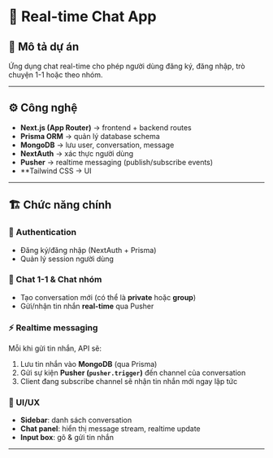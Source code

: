 # 💬 Real-time Chat App

## 📌 Mô tả dự án
Ứng dụng chat real-time cho phép người dùng đăng ký, đăng nhập, trò chuyện 1-1 hoặc theo nhóm.

---

## ⚙️ Công nghệ
- **Next.js (App Router)** → frontend + backend routes  
- **Prisma ORM** → quản lý database schema  
- **MongoDB** → lưu user, conversation, message  
- **NextAuth** → xác thực người dùng  
- **Pusher** → realtime messaging (publish/subscribe events)  
- **Tailwind CSS → UI  

---

## 🏗️ Chức năng chính

### 🔑 Authentication
- Đăng ký/đăng nhập (NextAuth + Prisma)  
- Quản lý session người dùng  

### 💬 Chat 1-1 & Chat nhóm
- Tạo conversation mới (có thể là **private** hoặc **group**)  
- Gửi/nhận tin nhắn **real-time** qua Pusher  

### ⚡ Realtime messaging
Mỗi khi gửi tin nhắn, API sẽ:  
1. Lưu tin nhắn vào **MongoDB** (qua Prisma)  
2. Gửi sự kiện **Pusher (`pusher.trigger`)** đến channel của conversation  
3. Client đang subscribe channel sẽ nhận tin nhắn mới ngay lập tức  

### 🎨 UI/UX
- **Sidebar**: danh sách conversation  
- **Chat panel**: hiển thị message stream, realtime update  
- **Input box**: gõ & gửi tin nhắn  

---


